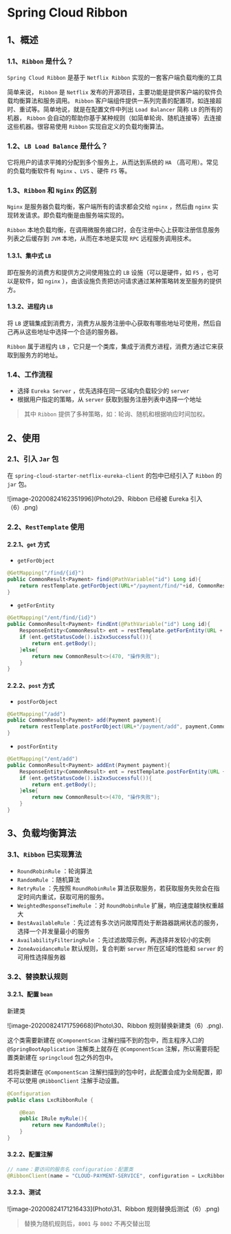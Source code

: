 # Spring Cloud Ribbon

## 1、概述

### 1.1、`Ribbon` 是什么？

`Spring Cloud Ribbon` 是基于 `Netflix Ribbon` 实现的一套客户端负载均衡的工具

简单来说， `Ribbon` 是 `Netflix` 发布的开源项目，主要功能是提供客户端的软件负载均衡算法和服务调用。 `Ribbon` 客户端组件提供一系列完善的配置项，如连接超时、重试等。简单地说，就是在配置文件中列出 `Load Balancer` 简称 `LB` 的所有的机器， `Ribbon` 会自动的帮助你基于某种规则（如简单轮询、随机连接等）去连接这些机器。很容易使用 `Ribbon` 实现自定义的负载均衡算法。

### 1.2、`LB Load Balance` 是什么？

它将用户的请求平摊的分配到多个服务上，从而达到系统的 `HA` （高可用）。常见的负载均衡软件有 `Nginx` 、`LVS` 、硬件 `F5` 等。

### 1.3、`Ribbon` 和 `Nginx` 的区别

`Nginx` 是服务器负载均衡，客户端所有的请求都会交给 `nginx` ，然后由 `nginx` 实现转发请求。即负载均衡是由服务端实现的。

`Ribbon` 本地负载均衡，在调用微服务接口时，会在注册中心上获取注册信息服务列表之后缓存到 `JVM` 本地，从而在本地是实现 `RPC` 远程服务调用技术。

#### 1.3.1、集中式 `LB` 

即在服务的消费方和提供方之间使用独立的 `LB` 设施（可以是硬件，如 `F5` ，也可以是软件，如 `nginx` ），由该设施负责把访问请求通过某种策略转发至服务的提供方。

#### 1.3.2、进程内 `LB` 

将 `LB` 逻辑集成到消费方，消费方从服务注册中心获取有哪些地址可使用，然后自己再从这些地址中选择一个合适的服务器。

`Ribbon` 属于进程内 `LB` ，它只是一个类库，集成于消费方进程，消费方通过它来获取到服务方的地址。

### 1.4、工作流程

- 选择 `Eureka Server` ，优先选择在同一区域内负载较少的 `server` 
- 根据用户指定的策略，从 `server` 获取到服务注册列表中选择一个地址

> 其中 `Ribbon` 提供了多种策略，如：轮询、随机和根据响应时间加权。

## 2、使用

### 2.1、引入 `Jar` 包

在 `spring-cloud-starter-netflix-eureka-client` 的包中已经引入了 `Ribbon` 的 `jar` 包。

![image-20200824162351996](Photo\29、Ribbon 已经被 Eureka 引入（6）.png)

### 2.2、`RestTemplate` 使用

#### 2.2.1、`get` 方式

- `getForObject` 

```java
@GetMapping("/find/{id}")
public CommonResult<Payment> find(@PathVariable("id") Long id){
    return restTemplate.getForObject(URL+"/payment/find/"+id, CommonResult.class);
}
```

- `getForEntity` 

```java
@GetMapping("/ent/find/{id}")
public CommonResult<Payment> findEnt(@PathVariable("id") Long id){
    ResponseEntity<CommonResult> ent = restTemplate.getForEntity(URL + "/payment/find/" + id, CommonResult.class);
    if (ent.getStatusCode().is2xxSuccessful()){
        return ent.getBody();
    }else{
        return new CommonResult<>(470, "操作失败");
    }
}
```

#### 2.2.2、`post` 方式

- `postForObject` 

```java
@GetMapping("/add")
public CommonResult<Payment> add(Payment payment){
    return restTemplate.postForObject(URL+"/payment/add", payment,CommonResult.class);
}
```

- `postForEntity` 

```java
@GetMapping("/ent/add")
public CommonResult<Payment> addEnt(Payment payment){
    ResponseEntity<CommonResult> ent = restTemplate.postForEntity(URL + "/payment/add", payment, CommonResult.class);
    if (ent.getStatusCode().is2xxSuccessful()){
        return ent.getBody();
    }else{
        return new CommonResult<>(470, "操作失败");
    }
}
```

## 3、负载均衡算法

### 3.1、`Ribbon` 已实现算法

- `RoundRobinRule` ：轮询算法
- `RandomRule` ：随机算法
- `RetryRule` ：先按照 `RoundRobinRule` 算法获取服务，若获取服务失败会在指定时间内重试，获取可用的服务。
- `WeightedResponseTimeRule` ：对 `RoundRobinRule` 扩展，响应速度越快权重越大
- `BestAvailableRule` ：先过滤有多次访问故障而处于断路器跳闸状态的服务，选择一个并发量最小的服务
- `AvailabilityFilteringRule` ：先过滤故障示例，再选择并发较小的实例
- `ZoneAvoidanceRule` 默认规则，复合判断 `server` 所在区域的性能和 `server` 的可用性选择服务器

### 3.2、替换默认规则

#### 3.2.1、配置 `bean` 

新建类

![image-20200824171759668](Photo\30、Ribbon 规则替换新建类（6）.png).

这个类需要新建在 `@ComponentScan` 注解扫描不到的包中，而主程序入口的 `@SpringBootApplication` 注解类上就存在 `@ComponentScan` 注解，所以需要将配置类新建在 `springcloud` 包之外的包中。

若将类新建在 `@ComponentScan` 注解扫描到的包中时，此配置会成为全局配置，即不可以使用 `@RibbonClient` 注解手动设置。

```java
@Configuration
public class LxcRibbonRule {

    @Bean
    public IRule myRule(){
        return new RandomRule();
    }
}
```

#### 3.2.2、配置注解

```java
// name：要访问的服务名 configuration：配置类
@RibbonClient(name = "CLOUD-PAYMENT-SERVICE", configuration = LxcRibbonRule.class)
```

#### 3.2.3、测试

![image-20200824171216433](Photo\31、Ribbon 规则替换后测试（6）.png)

> 替换为随机规则后，`8001` 与 `8002` 不再交替出现













